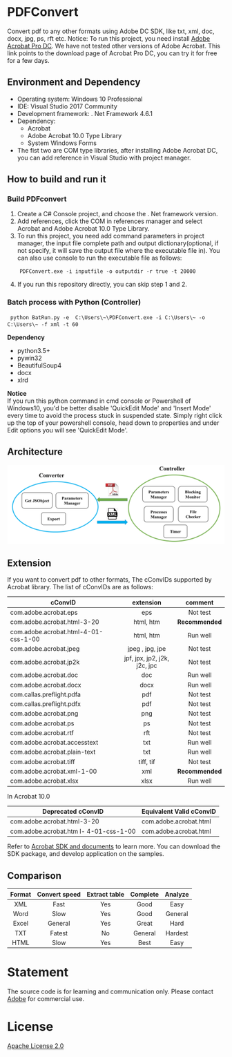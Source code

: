 # PDFConvert

Convert pdf to any other formats using Adobe DC SDK, like txt, xml, doc, docx, jpg, ps, rft etc.
Notice: To run this project, you need install [Adobe Acrobat Pro DC](https://acrobat.adobe.com/us/en/free-trial-download.html?trackingid=KLBBQ).
We have not tested other versions of Adobe Acrobat. This link points to the download page of Acrobat Pro DC, you can try it for free for a few days. 

## Environment and Dependency 

* Operating system: Windows 10 Professional
* IDE: Visual Studio 2017 Community
* Development framework: . Net Framework 4.6.1
* Dependency:  
    - Acrobat   
    - Adobe Acrobat 10.0 Type Library  
    - System Windows Forms  
* The fist two are COM type libraries, after installing Adobe Acrobat DC, you can add reference in Visual Studio with project manager.

## How to build and run it

### Build PDFconvert

1. Create a C# Console project, and choose the . Net framework version.
2. Add references, click the COM in references manager and select Acrobat and Adobe Acrobat 10.0 Type Library.
3. To run this project, you need add command parameters in project manager, the input file  complete path and output dictionary(optional, if not specify, it will save the output file where the executable file in). You can also use console to run the executable file as follows:

``` 
    PDFConvert.exe -i inputfile -o outputdir -r true -t 20000
```

4. If you run this repository directly, you can skip step 1 and 2.

### Batch process with Python (Controller)

``` 
 python BatRun.py -e  C:\Users\~\PDFConvert.exe -i C:\Users\~ -o C:\Users\~ -f xml -t 60
```
**Dependency**  
- python3.5+
- pywin32
- BeautifulSoup4
- docx
- xlrd  

**Notice**  
If you run this python command in cmd console or Powershell of Windows10, you'd be better disable 'QuickEdit Mode' and 'Insert Mode' every time to avoid the process stuck in suspended state.  Simply right click up the top of your powershell console, head down to properties and under Edit options you will see 'QuickEdit Mode'.
## Architecture 

![](architecture.png)

## Extension

If you want to convert pdf to other formats, 
The cConvIDs supported by Acrobat library. The list of cConvIDs are as follows:  

| cConvID                              |           extension          |     comment     |
|--------------------------------------|:----------------------------:|:---------------:|
| com.adobe.acrobat.eps                |              eps             |     Not test    |
| com.adobe.acrobat.html-3-20          |           html, htm          | **Recommended** |
| com.adobe.acrobat.html-4-01-css-1-00 |           html, htm          |     Run well    |
| com.adobe.acrobat.jpeg               |        jpeg , jpg, jpe       |     Not test    |
| com.adobe.acrobat.jp2k               | jpf, jpx, jp2, j2k, j2c, jpc |     Not test    |
| com.adobe.acrobat.doc                |              doc             |     Run well    |
| com.adobe.acrobat.docx               |             docx             |     Run well    |
| com.callas.preflight.pdfa            |              pdf             |     Not test    |
| com.callas.preflight.pdfx            |              pdf             |     Not test    |
| com.adobe.acrobat.png                |              png             |     Not test    |
| com.adobe.acrobat.ps                 |              ps              |     Not test    |
| com.adobe.acrobat.rtf                |              rft             |     Not test    |
| com.adobe.acrobat.accesstext         |              txt             |     Run well    |
| com.adobe.acrobat.plain-text         |              txt             |     Run well    |
| com.adobe.acrobat.tiff               |           tiff, tif          |     Not test    |
| com.adobe.acrobat.xml-1-00           |              xml             | **Recommended** |
| com.adobe.acrobat.xlsx               |             xlsx             |     Run well    |

In Acrobat 10.0 

| Deprecated cConvID                     | Equivalent Valid cConvID |
|----------------------------------------|--------------------------|
| com.adobe.acrobat.html-3-20            | com.adobe.acrobat.html   |
| com.adobe.acrobat.htm l- 4-01-css-1-00 | com.adobe.acrobat.html   |

Refer to [Acrobat SDK and documents](https://www.adobe.com/devnet/acrobat/documentation.html) to learn more. You can download the SDK package, and develop application on the samples.

## Comparison

| Format | Convert speed | Extract table | Complete | Analyze |
|:------:|:-------------:|:-------------:|:--------:|:-------:|
|   XML  |      Fast     |      Yes      |   Good   |   Easy  |
|  Word  |      Slow     |      Yes      |   Good   | General |
|  Excel |    General    |      Yes      |   Great  |   Hard  |
|   TXT  |     Fatest    |       No      |  General | Hardest |
|  HTML  |      Slow     |      Yes      |   Best   |   Easy  |

# Statement
The source code is for learning and communication only.
Please contact [Adobe](https://www.adobe.com/cn/) for commercial use.

# License
[Apache License 2.0](./LICENSE)